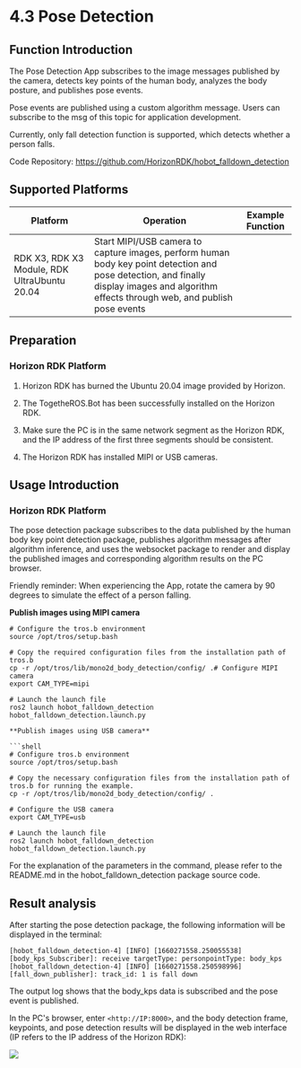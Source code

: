 # 4.3 Pose Detection

## Function Introduction

The Pose Detection App subscribes to the image messages published by the camera, detects key points of the human body, analyzes the body posture, and publishes pose events.

Pose events are published using a custom algorithm message. Users can subscribe to the msg of this topic for application development.

Currently, only fall detection function is supported, which detects whether a person falls.

Code Repository: <https://github.com/HorizonRDK/hobot_falldown_detection>

## Supported Platforms

| Platform     | Operation     | Example Function                       |
| -------- | ------------ | ------------------------------ |
| RDK X3, RDK X3 Module, RDK UltraUbuntu 20.04 | Start MIPI/USB camera to capture images, perform human body key point detection and pose detection, and finally display images and algorithm effects through web, and publish pose events |

## Preparation

### Horizon RDK Platform

1. Horizon RDK has burned the Ubuntu 20.04 image provided by Horizon.

2. The TogetheROS.Bot has been successfully installed on the Horizon RDK.

3. Make sure the PC is in the same network segment as the Horizon RDK, and the IP address of the first three segments should be consistent.

4. The Horizon RDK has installed MIPI or USB cameras.

## Usage Introduction

### Horizon RDK Platform

The pose detection package subscribes to the data published by the human body key point detection package, publishes algorithm messages after algorithm inference, and uses the websocket package to render and display the published images and corresponding algorithm results on the PC browser.

Friendly reminder: When experiencing the App, rotate the camera by 90 degrees to simulate the effect of a person falling.

**Publish images using MIPI camera**

```shell
# Configure the tros.b environment
source /opt/tros/setup.bash

# Copy the required configuration files from the installation path of tros.b
cp -r /opt/tros/lib/mono2d_body_detection/config/ .# Configure MIPI camera 
export CAM_TYPE=mipi

# Launch the launch file
ros2 launch hobot_falldown_detection hobot_falldown_detection.launch.py

**Publish images using USB camera**

```shell
# Configure tros.b environment
source /opt/tros/setup.bash

# Copy the necessary configuration files from the installation path of tros.b for running the example.
cp -r /opt/tros/lib/mono2d_body_detection/config/ .

# Configure the USB camera
export CAM_TYPE=usb

# Launch the launch file
ros2 launch hobot_falldown_detection hobot_falldown_detection.launch.py
```

For the explanation of the parameters in the command, please refer to the README.md in the hobot_falldown_detection package source code.

## Result analysis

After starting the pose detection package, the following information will be displayed in the terminal:

```shell
[hobot_falldown_detection-4] [INFO] [1660271558.250055538] [body_kps_Subscriber]: receive targetType: personpointType: body_kps
[hobot_falldown_detection-4] [INFO] [1660271558.250598996] [fall_down_publisher]: track_id: 1 is fall down
```

The output log shows that the body_kps data is subscribed and the pose event is published.

In the PC's browser, enter `<http://IP:8000>`, and the body detection frame, keypoints, and pose detection results will be displayed in the web interface (IP refers to the IP address of the Horizon RDK):

![](./image/fall_detection/falldown.jpg)